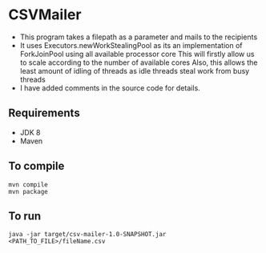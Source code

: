 # CSVMailer

- This program takes a filepath as a parameter and mails to the recipients
- It uses Executors.newWorkStealingPool as its an implementation of ForkJoinPool using all available processor core
  This will firstly allow us to scale according to the number of available cores
  Also, this allows the least amount of idling of threads as idle threads steal work from busy threads
- I have added comments in the source code for details.

## Requirements

- JDK 8
- Maven

## To compile
```
mvn compile
mvn package
```
## To run
```
java -jar target/csv-mailer-1.0-SNAPSHOT.jar <PATH_TO_FILE>/fileName.csv
```

